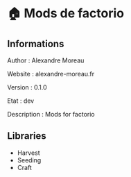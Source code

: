 :house: Mods de factorio
==


Informations
-

Author : Alexandre Moreau

Website : alexandre-moreau.fr

Version : 0.1.0

Etat : dev

Description : Mods for factorio

Libraries
-

+ Harvest
+ Seeding
+ Craft

